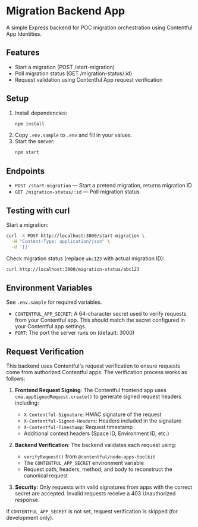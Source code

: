 # Migration Backend App

A simple Express backend for POC migration orchestration using Contentful App Identities.

## Features

- Start a migration (POST /start-migration)
- Poll migration status (GET /migration-status/:id)
- Request validation using Contentful App request verification

## Setup

1. Install dependencies:
   ```sh
   npm install
   ```
2. Copy `.env.sample` to `.env` and fill in your values.
3. Start the server:
   ```sh
   npm start
   ```

## Endpoints

- `POST /start-migration` — Start a pretend migration, returns migration ID
- `GET /migration-status/:id` — Poll migration status

## Testing with curl

Start a migration:

```bash
curl -X POST http://localhost:3000/start-migration \
  -H "Content-Type: application/json" \
  -d '{}'
```

Check migration status (replace `abc123` with actual migration ID):

```bash
curl http://localhost:3000/migration-status/abc123
```

## Environment Variables

See `.env.sample` for required variables.

- `CONTENTFUL_APP_SECRET`: A 64-character secret used to verify requests from your Contentful app. This should match the secret configured in your Contentful app settings.
- `PORT`: The port the server runs on (default: 3000)

## Request Verification

This backend uses Contentful's request verification to ensure requests come from authorized Contentful apps. The verification process works as follows:

1. **Frontend Request Signing**: The Contentful frontend app uses `cma.appSignedRequest.create()` to generate signed request headers including:

   - `X-Contentful-Signature`: HMAC signature of the request
   - `X-Contentful-Signed-Headers`: Headers included in the signature
   - `X-Contentful-Timestamp`: Request timestamp
   - Additional context headers (Space ID, Environment ID, etc.)

2. **Backend Verification**: The backend validates each request using:

   - `verifyRequest()` from `@contentful/node-apps-toolkit`
   - The `CONTENTFUL_APP_SECRET` environment variable
   - Request path, headers, method, and body to reconstruct the canonical request

3. **Security**: Only requests with valid signatures from apps with the correct secret are accepted. Invalid requests receive a 403 Unauthorized response.

If `CONTENTFUL_APP_SECRET` is not set, request verification is skipped (for development only).
